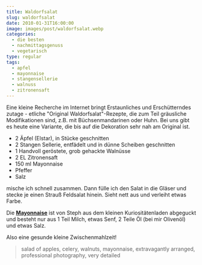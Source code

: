 ```yaml
---
title: Waldorfsalat
slug: waldorfsalat
date: 2010-01-31T16:00:00
image: images/post/waldorfsalat.webp
categories: 
  - die besten
  - nachmittagsgenuss
  - vegetarisch
type: regular
tags: 
  - apfel
  - mayonnaise
  - stangensellerie
  - walnuss
  - zitronensaft
---
```


Eine kleine Recherche im Internet bringt Erstaunliches und Erschütterndes zutage - etliche "Original Waldorfsalat"-Rezepte, die zum Teil gräusliche Modifikationen sind, z.B. mit Büchsenmandarinen oder Huhn. Bei uns gibt es heute eine Variante, die bis auf die Dekoration sehr nah am Original ist.

* 2 Äpfel (Elstar), in Stücke geschnitten 
* 2 Stangen Sellerie, entfädelt und in dünne Scheiben geschnitten 
* 1 Handvoll geröstete, grob gehackte Walnüsse 
* 2 EL Zitronensaft 
* 150 ml Mayonnaise 
* Pfeffer 
* Salz

mische ich schnell zusammen. Dann fülle ich den Salat in die Gläser und stecke je einen Strauß Feldsalat hinein. Sieht nett aus und verleiht etwas Farbe.

Die **[Mayonnaise](http://kuriositaetenladen.blogspot.com/2010/01/mayonnaise-ohne-ei.html)** ist von Steph aus dem kleinen Kuriositätenladen abgeguckt und besteht nur aus 1 Teil Milch, etwas Senf, 2 Teile Öl (bei mir Olivenöl) und etwas Salz.

Also eine gesunde kleine Zwischenmahlzeit!

> salad of apples, celery, walnuts, mayonnaise, extravagantly arranged, professional photography, very detailed 